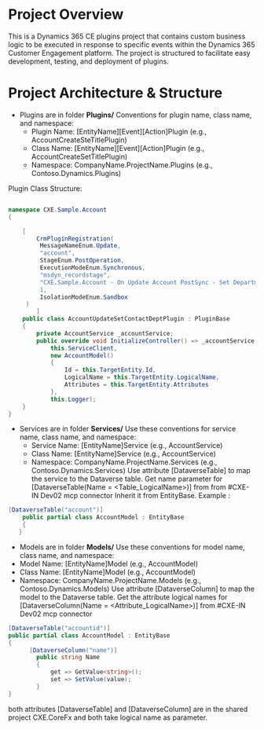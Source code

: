 # Project Overview

This is a Dynamics 365 CE plugins project that contains custom business logic to be executed in response to specific events within the Dynamics 365 Customer Engagement platform. The project is structured to facilitate easy development, testing, and deployment of plugins.

# Project Architecture & Structure

- Plugins are in folder **Plugins/**
  Conventions for plugin name, class name, and namespace:
  - Plugin Name: [EntityName][Event][Action]Plugin (e.g., AccountCreateSteTitlePlugin)
  - Class Name: [EntityName][Event][Action]Plugin (e.g., AccountCreateSetTitlePlugin)
  - Namespace: CompanyName.ProjectName.Plugins (e.g., Contoso.Dynamics.Plugins)

Plugin Class Structure:

```csharp

namespace CXE.Sample.Account
{

    [
        CrmPluginRegistration(
         MessageNameEnum.Update,
         "account",
         StageEnum.PostOperation,
         ExecutionModeEnum.Synchronous,
         "msdyn_recordstage",
         "CXE.Sample.Account - On Update Account PostSync - Set Department",
         1,
         IsolationModeEnum.Sandbox
     )
        ]
    public class AccountUpdateSetContactDeptPlugin : PluginBase
    {
        private AccountService _accountService;
        public override void InitializeController() => _accountService = new AccountService(
            this.ServiceClient,
            new AccountModel()
            {
                Id = this.TargetEntity.Id,
                LogicalName = this.TargetEntity.LogicalName,
                Attributes = this.TargetEntity.Attributes
            },
            this.Logger);
    }
}
```

- Services are in folder **Services/**
  Use these conventions for service name, class name, and namespace:
  - Service Name: [EntityName]Service (e.g., AccountService)
  - Class Name: [EntityName]Service (e.g., AccountService)
  - Namespace: CompanyName.ProjectName.Services (e.g., Contoso.Dynamics.Services)
    Use attribute [DataverseTable] to map the service to the Dataverse table.
    Get name parameter for [DataverseTable(Name = <Table_LogicalName>)] from from #CXE-IN Dev02 mcp connector
    Inherit it from EntityBase.
    Example
    :

```csharp
[DataverseTable("account")]
	public partial class AccountModel : EntityBase
	{
   }
```

- Models are in folder **Models/**
  Use these conventions for model name, class name, and namespace:
- Model Name: [EntityName]Model (e.g., AccountModel)
- Class Name: [EntityName]Model (e.g., AccountModel)
- Namespace: CompanyName.ProjectName.Models (e.g., Contoso.Dynamics.Models)
  Use attribute [DataverseColumn] to map the model to the Dataverse table.
  Get the attribute logical names for [DataverseColumn(Name = <Attribute_LogicalName>)] from #CXE-IN Dev02 mcp connector
```csharp
[DataverseTable("accountid")]
public partial class AccountModel : EntityBase
{
      [DataverseColumn("name")]
	    public string Name
	    {
		    get => GetValue<string>();
		    set => SetValue(value);
	    }
}
```

both attributes [DataverseTable] and [DataverseColumn] are in the shared project CXE.CoreFx and both take logical name as parameter.
